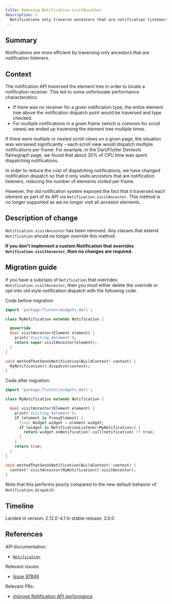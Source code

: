 ```yaml
---
title: Removing Notification.visitAncestor
description: >
  Notifications only traverse ancestors that are notification listeners.
---
```


## Summary

Notifications are more efficient by traversing only ancestors that
are notification listeners.

## Context

The notification API traversed the element tree in order to locate a
notification receiver. This led to some unfortunate performance
characteristics:

  * If there was no receiver for a given notification type, the entire element
    tree above the notification dispatch point would be traversed and type
    checked.
  * For multiple notifications in a given frame (which is common for scroll
    views) we ended up traversing the element tree multiple times.

If there were multiple or nested scroll views on a given page, the situation
was worsened significantly - each scroll view would dispatch multiple
notifications per frame. For example, in the Dart/Flutter Devtools flamegraph
page, we found that about 30% of CPU time was spent dispatching notifications.

In order to reduce the cost of dispatching notifications, we have changed
notification dispatch so that it only visits ancestors that are notification
listeners, reducing the number of elements visited per frame.

However, the old notification system exposed the fact that it traversed
each element as part of its API via `Notification.visitAncestor`. This
method is no longer supported as we no longer visit all ancestor elements.

## Description of change

`Notification.visitAncestor` has been removed.
Any classes that extend `Notification` should
no longer override this method.

**If you don't implement a custom Notification
that overrides `Notification.visitAncestor`,
then no changes are required.**

## Migration guide

If you have a subclass of `Notification` that overrides
`Notification.visitAncestor`, then you must either delete the override or
opt-into old style notification dispatch with the following code.

Code before migration:

```dart
import 'package:flutter/widgets.dart';

class MyNotification extends Notification {

  @override
  bool visitAncestor(Element element) {
    print('Visiting $element');
    return super.visitAncestor(element);
  }
}

void methodThatSendsNotification(BuildContext? context) {
  MyNotification().dispatch(context);
}
```

Code after migration:

```dart
import 'package:flutter/widgets.dart';

class MyNotification extends Notification {

  bool visitAncestor(Element element) {
    print('Visiting $element');
    if (element is ProxyElement) {
      final Widget widget = element.widget;
      if (widget is NotificationListener<MyNotification>) {
        return widget.onNotification?.call(notification) ?? true;
      }
    }
    return true;
  }
}

void methodThatSendsNotification(BuildContext? context) {
  context?.visitAncestor(MyNotification().visitAncestor);
}
```

Note that this performs poorly compared to the
new default behavior of `Notification.dispatch`.

## Timeline

Landed in version: 2.12.0-4.1
In stable release: 3.0.0

## References

API documentation:

* [`Notification`]({{site.api}}/flutter/widgets/Notification-class.html)

Relevant issues:

* [Issue 97849]({{site.repo.flutter}}/issues/97849)

Relevant PRs:

* [improve Notification API performance]({{site.repo.flutter}}/pull/98451)
